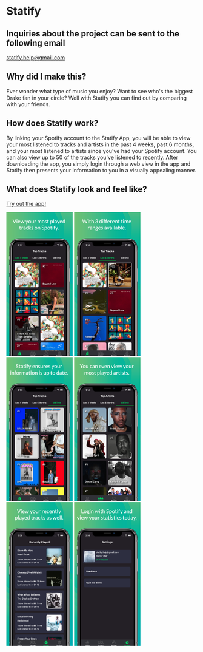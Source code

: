 # Statify

## Inquiries about the project can be sent to the following email
statify.help@gmail.com

## Why did I make this?

Ever wonder what type of music you enjoy? Want to see who's the biggest Drake fan in your circle? Well with Statify you can find out by comparing with your friends.

## How does Statify work?

By linking your Spotify account to the Statify App, you will be able to view your most listened to tracks and artists in the past 4 weeks, past 6 months, and your most listened to artists since you've had your Spotify account. You can also view up to 50 of the tracks you've listened to recently. After downloading the app, you simply login through a web view in the app and Statify then presents your information to you in a visually appealing manner.

## What does Statify look and feel like?

[Try out the app!](https://apps.apple.com/ca/app/statify/id1563510330)

<div>
    <img src="readme-pictures/screen_1.png" alt="screen" width="175">
    <img src="readme-pictures/screen_2.png" alt="screen" width="175">
    <img src="readme-pictures/screen_3.png" alt="screen" width="175">
    <img src="readme-pictures/screen_4.png" alt="screen" width="175">
    <img src="readme-pictures/screen_5.png" alt="screen" width="175">
    <img src="readme-pictures/screen_6.png" alt="screen" width="175">
</div>
